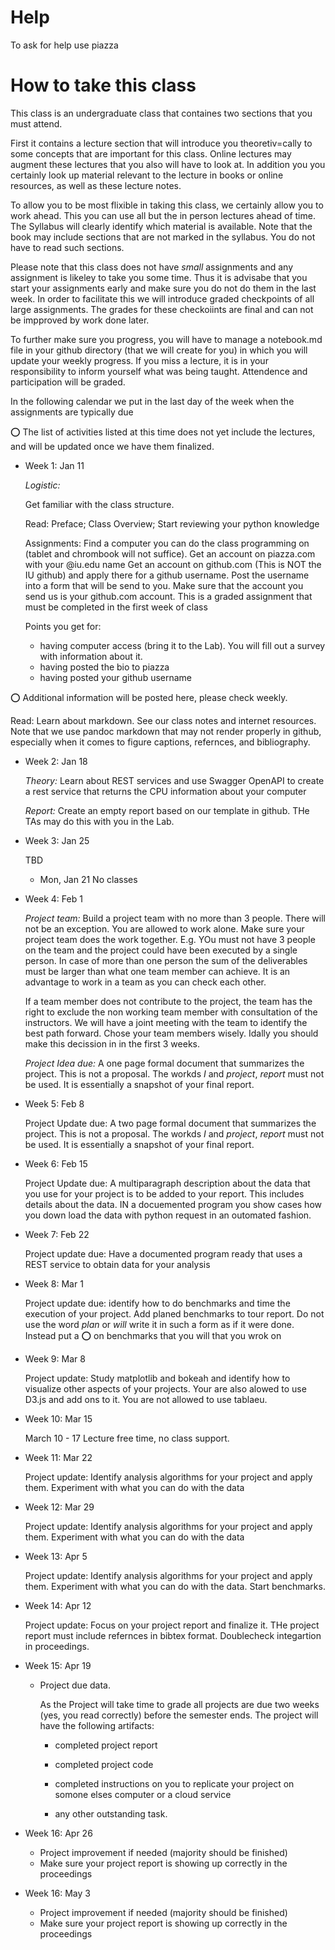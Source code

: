 # Help

To ask for help use piazza

# How to take this class

This class is an undergraduate class that containes two sections 
that you must attend. 

First it contains a lecture section that will introduce you 
theoretiv=cally to some concepts that are important for this class. 
Online lectures may augment these lectures that you also will have to 
look at. In addition you you certainly look up material relevant to the 
lecture in books or online resources, as well as these lecture notes.

To allow you to be most flixible in taking this class, we certainly 
allow you to work ahead. This you can use all but the in person lectures 
ahead of time. The Syllabus will clearly identify which material is available.
Note that the book may include sections that are
not marked in the syllabus. You do not have to read such sections.

Please note that this class does not have *small* assignments and any 
assignment is likeley to take you some time. Thus it is advisabe that 
you start your assignments early and make sure you do not do them in 
the last week. In order to facilitate this we will introduce graded 
checkpoints of all large assignments. The grades for these checkoiints 
are final and can not be impproved by work done later.

To further make sure you progress, you will have to manage a notebook.md 
file in your github directory (that we will create for you) in which you will 
update your weekly progress. If you miss a lecture, it is in your responsibility to 
inform yourself what was being taught. Attendence and participation will be graded.

In the following calendar we put in the last day of the week 
when the assignments are typically due

:o: The list of activities listed at this time does not yet include the lectures, 
and will be updated once we have them finalized.

* Week 1: Jan 11

   *Logistic:*
   
   Get familiar with the class structure. 
   
   Read: Preface; Class Overview; Start reviewing your python knowledge
   
   Assignments: Find a computer you can do the class
   programming on (tablet and chrombook will not suffice). 
   Get an account on piazza.com with your @iu.edu name
   Get an account on github.com (This is NOT the IU github) 
   and apply there for a github username. Post the username into 
   a form that will be send to you. Make sure that the account you 
   send us is your github.com account. This is a graded assignment that 
   must be completed in the first week of class
   
   Points you get for:
   
   * having computer access (bring it to the Lab). 
     You will fill out a survey with information about it.
   * having posted the bio to piazza
   * having posted your github username
   
:o: Additional information will be posted here, please check weekly.

   Read: Learn about markdown. See our class notes and internet resources. 
   Note that we use pandoc markdown that may not render properly in github, 
   especially when it comes to figure captions, refernces, and bibliography.
    
* Week 2: Jan 18

  *Theory:* Learn about REST services and use Swagger OpenAPI to create a rest 
  service that returns the CPU information about your computer
  
  *Report:* Create an empty report based on our template in github. THe TAs may 
  do this with you in the Lab.
  
* Week 3: Jan 25

  TBD
  * Mon, Jan 21 No classes
  
* Week 4: Feb 1

  *Project team:* Build a project team with no more than 3 people. There will not be an exception. 
  You are allowed to work alone. Make sure your project team does the work together. 
  E.g. YOu must not have 3 people on the team and the project could have been executed 
  by a single person. In case of more than one person the sum of the deliverables must be larger than what one team 
  member can achieve. It is an advantage to work in a team as you can check each other.
  
  If a team member does not contribute to the project, the team has the right to exclude the non 
  working team member with consultation of the instructors. We will have a joint meeting with the team 
  to identify the best path forward. Chose your team members wisely.
  Idally you should make this decission in in the first 3 weeks.
  
  *Project Idea due:* A one page formal document that summarizes the project. 
  This is not a proposal. The workds *I* and *project*, *report* must not be used. 
  It is essentially a snapshot of your final report.
  
* Week 5: Feb 8

  Project Update due: A two page formal document that summarizes the project. 
  This is not a proposal. The workds *I* and *project*, *report* must not be used. 
  It is essentially a snapshot of your final report.
  
* Week 6: Feb 15

  Project Update due: A multiparagraph description about the data that you 
  use for your project is to be added to your report. This includes details 
  about the data. IN a docuemented program you show cases how you down load 
  the data with python request in an outomated fashion.
    
* Week 7: Feb 22

  Project update due: Have a documented program ready that uses a REST service to
  obtain data for your analysis
  
* Week 8: Mar 1

  Project update due: identify how to do benchmarks and time the execution of 
  your project. Add planed benchmarks to tour report. Do not use the word *plan* or *will*
  write it in such a form as if it were done. Instead put  a :o: on benchmarks that you will 
  that you wrok on
  
* Week 9: Mar 8
  
  Project update: Study matplotlib and bokeah and identify how to visualize other 
  aspects of your projects. Your are also alowed to use D3.js and add ons to it. 
  You are not allowed to use tablaeu.
  
* Week 10: Mar 15

  March 10 - 17 Lecture free time, no class support. 
  
* Week 11: Mar 22

  Project update: Identify analysis algorithms for your project and apply them. 
  Experiment with what you can do with the data
  
* Week 12: Mar 29

  Project update: Identify analysis algorithms for your project and apply them. 
  Experiment with what you can do with the data
  
* Week 13: Apr 5

  Project update: Identify analysis algorithms for your project and apply them. 
  Experiment with what you can do with the data. Start benchmarks.
  
* Week 14: Apr 12

  Project update: Focus on your project report and finalize it. THe project report 
  must include refernces in bibtex format. Doublecheck integartion in proceedings.
  
* Week 15: Apr 19


   * Project due data.

     As the Project will take time to grade all projects are due 
     two weeks (yes, you read correctly) before the semester ends.
     The project will have the following artifacts:
     
     * completed project report
     * completed project code
     * completed instructions on you to replicate your project on somone elses computer or
       a cloud service
       
     * any other outstanding task.

* Week 16: Apr 26

  * Project improvement if needed (majority should be finished)
  * Make sure your project report is showing up correctly in the proceedings
  
* Week 16: May 3

  * Project improvement if needed (majority should be finished)
  * Make sure your project report is showing up correctly in the proceedings
  

